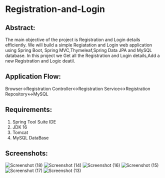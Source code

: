 # Registration-and-Login
## Abstract:
The main objective of the project is Registration and Login details efficiently.
We will build a simple Regiatation and Login web application using Spring Boot, Spring MVC,Thymeleaf,Spring Data JPA and MySQL database.
In this project we Get all the Registration and Login details,Add a new Registration and Logic deatil.

## Application Flow:
Browser->Registration Controller<->Registration Service<->Registration Repository<->MySQL

## Requirements:
1. Spring Tool Suite IDE
2. JDK 16
3. Tomcat
4. MySQL DataBase

## Screenshots:
![Screenshot (18)](https://user-images.githubusercontent.com/90022791/131956731-83e947d0-599d-4407-b1de-7eb15a0e8945.png)
![Screenshot (14)](https://user-images.githubusercontent.com/90022791/131956749-f2f941a7-4ba7-4c26-acdf-30dbee777090.png)
![Screenshot (16)](https://user-images.githubusercontent.com/90022791/131956758-bd0271e4-7c4d-4649-b9c7-346362c813c2.png)
![Screenshot (15)](https://user-images.githubusercontent.com/90022791/131956753-9c2559ae-14d1-4ea8-9052-1a0e86e7588f.png)
![Screenshot (17)](https://user-images.githubusercontent.com/90022791/131956769-4d6b73ce-2e4b-43e1-a886-cd341bb7fff4.png)
![Screenshot (13)](https://user-images.githubusercontent.com/90022791/131956746-0cfae8d0-c206-425c-b6f9-352bb2fe21ee.png)
